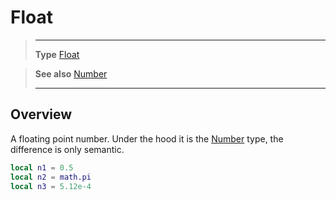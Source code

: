 # Float

> --------------------- ------------------------------------------------------------------------------------------
> __Type__              [Float](/type/Float/index.md)

> __See also__          [Number](https://docs.coronalabs.com/api/type/Number.html)
> --------------------- ------------------------------------------------------------------------------------------

## Overview

A floating point number. Under the hood it is the [Number](https://docs.coronalabs.com/api/type/Number.html) type, the difference is only semantic.

```lua
local n1 = 0.5
local n2 = math.pi
local n3 = 5.12e-4
```